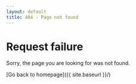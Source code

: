 ```yaml
---
layout: default
title: 404 - Page not found
---
```


# Request failure

Sorry, the page you are looking for was not found.  

[Go back to homepage]({{ site.baseurl }}/)
